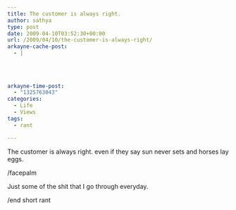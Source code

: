 ```yaml
---
title: The customer is always right.
author: sathya
type: post
date: 2009-04-10T03:52:30+00:00
url: /2009/04/10/the-customer-is-always-right/
arkayne-cache-post:
  - |
    
    
    
    
arkayne-time-post:
  - "1325763043"
categories:
  - Life
  - Views
tags:
  - rant

---
```

The customer is always right. even if they say sun never sets and horses lay eggs.

/facepalm

Just some of the shit that I go through everyday.

/end short rant
